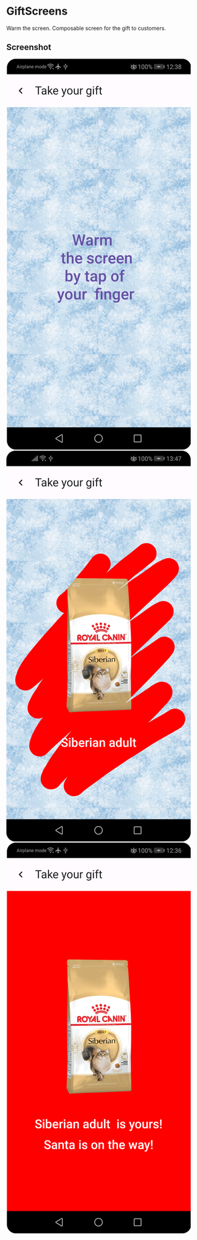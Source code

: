# GiftScreens
Warm the screen.
Composable screen for the gift to customers.

## Screenshot

<img src="screenshots/g1.png"/>
<img src="screenshots/g2.png"/>
<img src="screenshots/g3.png"/>
